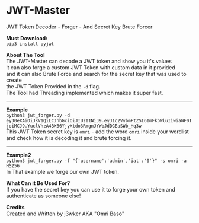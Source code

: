 # JWT-Master
JWT Token Decoder - Forger - And Secret Key Brute Forcer  

**Must Download:**    
`pip3 install pyjwt`

**About The Tool**    
The JWT-Master can decode a JWT token and show you it's values  
it can also forge a custom JWT Token with custom data in it provided  
and it can also Brute Force and search for the secret key that was used to create  
the JWT Token Provided in the `-d` flag.  
The Tool had Threading implemented which makes it super fast.  

_________________________________________________________________________________  

**Example**  
`python3 jwt_forger.py -d eyJ0eXAiOiJKV1QiLCJhbGciOiJIUzI1NiJ9.eyJ1c2VybmFtZSI6ImFkbWluIiwiaWF0IjoiMCJ9.YuclVhzA4BX66YjyXtdo3RmgnJYWbJdDGEaSWb_Hq3w`  
This JWT Token secret key is `omri` - add the word `omri` inside your wordlist  
and check how it is decoding it and brute forcing it.  
_________________________________________________________________________________
**Example2**  
`python3 jwt_forger.py -f "{'username':'admin','iat':'0'}" -s omri -a HS256`  
In That example we forge our own JWT token.  

**What Can it Be Used For?**  
If you have the secret key you can use it to forge your own token 
and authenticate as someone else!

**Credits**  
Created and Written by j3wker AKA "Omri Baso"

